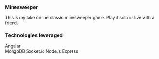 ### Minesweeper

This is my take on the classic minesweeper game. Play it solo or live with a friend. 

### Technologies leveraged

Angular <br/>
MongoDB
Socket.io
Node.js
Express